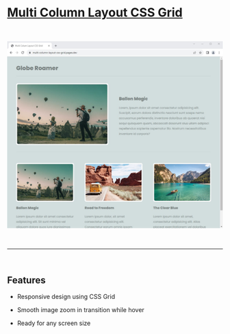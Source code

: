 # [Multi Column Layout CSS Grid](https://multi-column-layout-css-grid.pages.dev)

<br>

![Multi Column Layout CSS Grid webpage screenshot](images/website-screenshot.jpg)

<br>
<hr>
<br>

## Features

- Responsive design using CSS Grid

- Smooth image zoom in transition while hover

- Ready for any screen size